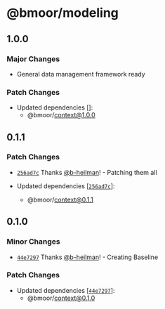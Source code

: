 # @bmoor/modeling

## 1.0.0

### Major Changes

- General data management framework ready

### Patch Changes

- Updated dependencies []:
  - @bmoor/context@1.0.0

## 0.1.1

### Patch Changes

- [`256ad7c`](https://github.com/b-heilman/bmoor-united/commit/256ad7cd531e7ccdf65c8c7dc0da95991f6c7c56) Thanks [@b-heilman](https://github.com/b-heilman)! - Patching them all

- Updated dependencies [[`256ad7c`](https://github.com/b-heilman/bmoor-united/commit/256ad7cd531e7ccdf65c8c7dc0da95991f6c7c56)]:
  - @bmoor/context@0.1.1

## 0.1.0

### Minor Changes

- [`44e7297`](https://github.com/b-heilman/bmoor-united/commit/44e7297e86bb599750f1d7706d946fac5ca6848c) Thanks [@b-heilman](https://github.com/b-heilman)! - Creating Baseline

### Patch Changes

- Updated dependencies [[`44e7297`](https://github.com/b-heilman/bmoor-united/commit/44e7297e86bb599750f1d7706d946fac5ca6848c)]:
  - @bmoor/context@0.1.0
